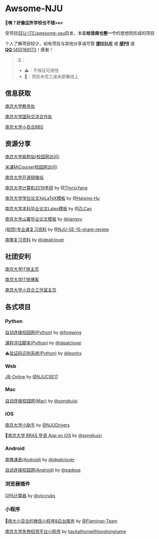 # Awsome-NJU

**🤣咦？好像这所学校也不错>v<**

受项目[SEU-ITE/awesome-seu](https://github.com/SEU-ITE/awesome-seu)启发，本着**给我南也整一个**的思想而形成的项目

个人了解项目较少，如有项目与其他分享请尽管 [**提ISSUE**](https://github.com/idealclover/awesome-nju/issues) 或 [ **提PR**](https://github.com/idealclover/awesome-nju/pulls) 或 [**QQ**:1455169173](http://wpa.qq.com/msgrd?v=3&uin=1455169173&site=qq&menu=yes)！感谢！

> 注：
> - ⚠️：不保证可用性
> - 🚧：项目未完工或未部署线上

## 信息获取

[南京大学教务处](http://jw.nju.edu.cn/)

[南京大学国际交流合作处](http://stuex.nju.edu.cn/)

[南京大学小百合BBS](http://bbs.nju.edu.cn/)

## 资源分享

[南京大学紫荆站(校园网访问)](http://zijingbt.njuftp.org/index.html)

[米课MiCourse(校园网访问)](http://micourse.net/)

[南京大学开源镜像站](https://mirrors.nju.edu.cn/)

[南京大学计算机2019考研](https://github.com/ThyrixYang/nju_cs_kaoyan_19/wiki) by [@ThyrixYang](https://github.com/ThyrixYang)

[南京大学学位论文XeLaTeX模板](https://github.com/Haixing-Hu/nju-thesis) by [@Haixing-Hu](https://github.com/Haixing-Hu)

[南京大学本科毕业论文Latex模板](https://github.com/ZLCao/NJUBachelor) by [@ZLCao](https://github.com/ZLCao)

[南京大学山寨毕业论文模版](https://github.com/jiangyy/njuthesis) by [@jiangyy](https://github.com/jiangyy)

[(软院)专业课复习资料](https://github.com/NJU-SE-15-share-review/professional-class) by [@NJU-SE-15-share-review](https://github.com/NJU-SE-15-share-review)

[南哪复习资料](https://github.com/idealclover/NJU-Review-Materials) by [@idealclover](https://github.com/idealclover)

## 社团安利

[南京大学IT侠主页](https://itxia.club/)

[南京大学IT侠博客](https://itxia.github.io/)

[南京大学小百合工作室主页](http://www.lilystudio.org)

## 各式项目

### Python

[自动连接校园网(Python)](https://github.com/forewing/LogInAutomatic) by [@forewing](https://github.com/forewing)

[课程评估脚本(Python)](https://github.com/idealclover/Fxxk-NJU-Class-Evaluator) by [@idealclover](https://github.com/idealclover)

⚠️[验证码识别系统(Python)](https://github.com/leonhx/njucaptcha) by [@leonhx](https://github.com/leonhx)

### Web

[JB-Online](https://github.com/NJUCSE17/JB-Online) by [@NJUCSE17](https://github.com/NJUCSE17)

### Mac

[自动连接校园网(Mac)](https://github.com/songkuixi/NJULogin-Mac) by [@songkuixi](https://github.com/songkuixi)

### iOS

[南京大学小助手](https://github.com/NJUDrivers/NJUHelper) by [@NJUDrivers](https://github.com/NJUDrivers)

🚧[南京大学 BRAS 登录 App on iOS](https://github.com/songkuixi/NJULogin) by [@songkuixi](https://github.com/songkuixi)

### Android

[南哪课表(Android)](https://github.com/idealclover/NJU-Class-Shedule-Android) by [@idealclover](https://github.com/idealclover)

[自动连接校园网(Android)](https://github.com/LilyStudio/AutoConnect-Android) by [@padeoe](https://github.com/padeoe)

### 浏览器插件

[GPA计算器](https://github.com/viccrubs/ChromeNJUGPACalculator) by [@viccrubs](https://github.com/viccrubs)

### 小程序

🚧[南大小百合的微信小程序&后台服务](https://github.com/Flamingo-Team/LittleLily-Wechat-Service) by [@Flamingo-Team](https://github.com/Flamingo-Team)

[南京大学失物招领平台小程序](https://github.com/hackathonwithlonglongname/MiniWorld) by [hackathonwithlonglongname](https://github.com/hackathonwithlonglongname)